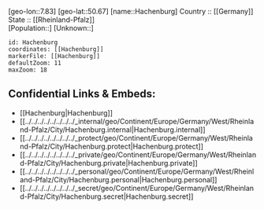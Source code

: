 ﻿---
location: [50.67,7.83] 
mapzoom: [7,12] 
mapmarker: city 
type: City
tags:
- geo/City


SpocWebEntityId: 30689
isDeleted: false
confidential: public

---
[geo-lon::7.83] 
[geo-lat::50.67] 
[name::Hachenburg] 
Country :: [[Germany]]  
State :: [[Rheinland-Pfalz]]  
[Population::] 
[Unknown::] 


```leaflet
id: Hachenburg
coordinates: [[Hachenburg]] 
markerFile: [[Hachenburg]] 
defaultZoom: 11 
maxZoom: 18
```


## Confidential Links & Embeds: 
- [[Hachenburg|Hachenburg]]  
- [[../../../../../../../../_internal/geo/Continent/Europe/Germany/West/Rheinland-Pfalz/City/Hachenburg.internal|Hachenburg.internal]] 
- [[../../../../../../../../_protect/geo/Continent/Europe/Germany/West/Rheinland-Pfalz/City/Hachenburg.protect|Hachenburg.protect]] 
- [[../../../../../../../../_private/geo/Continent/Europe/Germany/West/Rheinland-Pfalz/City/Hachenburg.private|Hachenburg.private]] 
- [[../../../../../../../../_personal/geo/Continent/Europe/Germany/West/Rheinland-Pfalz/City/Hachenburg.personal|Hachenburg.personal]] 
- [[../../../../../../../../_secret/geo/Continent/Europe/Germany/West/Rheinland-Pfalz/City/Hachenburg.secret|Hachenburg.secret]] 
